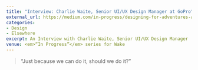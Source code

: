 ```yaml
---
title: "Interview: Charlie Waite, Senior UI/UX Design Manager at GoPro"
external_url: https://medium.com/in-progress/designing-for-adventures-at-gopro-b18fdba311c7
categories:
- Design
- Elsewhere
excerpt: An Interview with Charlie Waite, Senior UI/UX Design Manager
venue: <em>“In Progress”</em> series for Wake
---
```


> “Just because we can do it, should we do it?”
